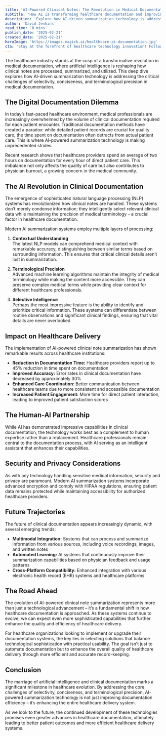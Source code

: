```yaml
---
title: 'AI-Powered Clinical Notes: The Revolution in Medical Documentation Precision'
subtitle: 'How AI is transforming healthcare documentation and improving patient care'
description: 'Explore how AI-driven summarization technology is addressing critical challenges in medical documentation, improving efficiency and enhancing patient care through precision and automation.'
author: 'David Jenkins'
read_time: '8 mins'
publish_date: '2025-02-21'
created_date: '2025-02-21'
heroImage: 'https://images.magick.ai/healthcare-ai-documentation.jpg'
cta: 'Stay at the forefront of healthcare technology innovation! Follow us on LinkedIn for regular updates on AI advancements in medical documentation and other groundbreaking healthcare solutions.'
---
```


The healthcare industry stands at the cusp of a transformative revolution in medical documentation, where artificial intelligence is reshaping how clinical notes are processed, summarized, and utilized. This deep dive explores how AI-driven summarization technology is addressing the critical challenges of selectivity, conciseness, and terminological precision in medical documentation.

## The Digital Documentation Dilemma

In today’s fast-paced healthcare environment, medical professionals are increasingly overwhelmed by the volume of clinical documentation required for each patient encounter. Traditional documentation methods have created a paradox: while detailed patient records are crucial for quality care, the time spent on documentation often detracts from actual patient care. This is where AI-powered summarization technology is making unprecedented strides.

Recent research shows that healthcare providers spend an average of two hours on documentation for every hour of direct patient care. This imbalance not only affects the quality of care but also contributes to physician burnout, a growing concern in the medical community.

## The AI Revolution in Clinical Documentation

The emergence of sophisticated natural language processing (NLP) systems has revolutionized how clinical notes are handled. These systems don’t merely condense information; they intelligently select relevant clinical data while maintaining the precision of medical terminology – a crucial factor in healthcare documentation.

Modern AI summarization systems employ multiple layers of processing:

1. **Contextual Understanding**  
   The latest NLP models can comprehend medical context with remarkable accuracy, distinguishing between similar terms based on surrounding information. This ensures that critical clinical details aren’t lost in summarization.

2. **Terminological Precision**  
   Advanced machine learning algorithms maintain the integrity of medical terminology while making the content more accessible. They can preserve complex medical terms while providing clear context for different healthcare professionals.

3. **Selective Intelligence**  
   Perhaps the most impressive feature is the ability to identify and prioritize critical information. These systems can differentiate between routine observations and significant clinical findings, ensuring that vital details are never overlooked.

## Impact on Healthcare Delivery

The implementation of AI-powered clinical note summarization has shown remarkable results across healthcare institutions:

- **Reduction in Documentation Time:** Healthcare providers report up to 45% reduction in time spent on documentation
- **Improved Accuracy:** Error rates in clinical documentation have decreased by approximately 30%
- **Enhanced Care Coordination:** Better communication between healthcare teams due to more consistent and accessible documentation
- **Increased Patient Engagement:** More time for direct patient interaction, leading to improved patient satisfaction scores

## The Human-AI Partnership

While AI has demonstrated impressive capabilities in clinical documentation, the technology works best as a complement to human expertise rather than a replacement. Healthcare professionals remain central to the documentation process, with AI serving as an intelligent assistant that enhances their capabilities.

## Security and Privacy Considerations

As with any technology handling sensitive medical information, security and privacy are paramount. Modern AI summarization systems incorporate advanced encryption and comply with HIPAA regulations, ensuring patient data remains protected while maintaining accessibility for authorized healthcare providers.

## Future Trajectories

The future of clinical documentation appears increasingly dynamic, with several emerging trends:

- **Multimodal Integration:** Systems that can process and summarize information from various sources, including voice recordings, images, and written notes
- **Automated Learning:** AI systems that continuously improve their summarization capabilities based on physician feedback and usage patterns
- **Cross-Platform Compatibility:** Enhanced integration with various electronic health record (EHR) systems and healthcare platforms

## The Road Ahead

The evolution of AI-powered clinical note summarization represents more than just a technological advancement – it’s a fundamental shift in how healthcare documentation is approached. As these systems continue to evolve, we can expect even more sophisticated capabilities that further enhance the quality and efficiency of healthcare delivery.

For healthcare organizations looking to implement or upgrade their documentation systems, the key lies in selecting solutions that balance technological sophistication with practical usability. The goal isn’t just to automate documentation but to enhance the overall quality of healthcare delivery through more efficient and accurate record-keeping.

## Conclusion

The marriage of artificial intelligence and clinical documentation marks a significant milestone in healthcare evolution. By addressing the core challenges of selectivity, conciseness, and terminological precision, AI-powered summarization technology is not just improving documentation efficiency – it’s enhancing the entire healthcare delivery system.

As we look to the future, the continued development of these technologies promises even greater advances in healthcare documentation, ultimately leading to better patient outcomes and more efficient healthcare delivery systems.